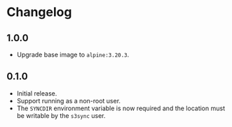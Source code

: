 # Changelog

## 1.0.0

* Upgrade base image to `alpine:3.20.3`.

## 0.1.0

* Initial release.
* Support running as a non-root user.
* The `SYNCDIR` environment variable is now required and the location must be writable by the `s3sync` user.
